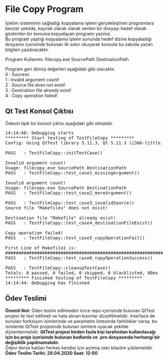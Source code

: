 # File Copy Program

İşletim sisteminin sağladığı kopyalama işlemi gerçekleştiren programlara benzer şekilde, kaynak olarak olarak verilen bir dosyayı hedef olarak gösterilen bir konuma kopyalayan programı yazınız.  
Bu program yaptığı kopyalama işlemi sonunda hedef dizine kopyaladığı dosyanın içerisinde bulunan ilk satırı okuyarak konsola bu satırda yazan bilgileri yazdıracaktır.

Program Kullanımı: filecopy.exe SourcePath DestinationPath

Program geri dönüş değerleri aşağıdaki gibi olacaktır.  
0 : Success  
1 : Invalid argument count!  
2 : Source file does not exist!  
3 : Destination file already exist!  
4 : Copy operation failed!  

## Qt Test Konsol Çıktısı

Ödevin tipik bir konsol çıktısı aşağıdaki gibi olmalıdır.

<pre>
14:14:40: Debugging starts
********* Start testing of TestFileCopy *********
Config: Using QtTest library 5.11.3, Qt 5.11.3 (i386-little_endian-ilp32 shared (dynamic) debug build; by GCC 5.3.0)

PASS   : TestFileCopy::initTestCase()

Invalid argument count!
Usage: filecopy.exe SourcePath DestinationPath
PASS   : TestFileCopy::test_case1_missingArgument()

Invalid argument count!
Usage: filecopy.exe SourcePath DestinationPath
PASS   : TestFileCopy::test_case2_moreArgument()

PASS   : TestFileCopy::test_case3_invalidSource()
Source file "Makefilex" does not exist!

Destination file "Makefile" already exist!
PASS   : TestFileCopy::test_case4_destinationFileExist()

Copy operation failed!
PASS   : TestFileCopy::test_case5_copyOperationFail()

First Line of Makefile2 is:
#############################################################################
PASS   : TestFileCopy::test_case6_copyOperationSuccess()

PASS   : TestFileCopy::cleanupTestCase()
Totals: 8 passed, 0 failed, 0 skipped, 0 blacklisted, 88ms
********* Finished testing of TestFileCopy *********
14:14:44: Debugging has finished
</pre>

## Ödev Teslimi

**Önemli Not:** Ödev teslim edilmeden önce repo içerisinde bulunan QtTest projesi ile test edilmeli ve hata alınan kısımlar düzeltilmelidir. Interface de sunulan fonksiyon isimlerinde ve parametre listesinde farklılıklar varsa, bu isimlerde QtTest projesinde bulunan isimlere uyacak şekilde düzenlenmelidir. **QtTest projesi birden fazla kişi tarafından kullanılacağı için bu proje içerisinde bulunan kodlarda ve .pro dosyasında herhangi bir değişiklik yapılmamalıdır.**  
Ödevi derse katılan herkes kendisi için açılmış olan klasöre yüklemelidir. **Ödev Teslim Tarihi: 29.04.2020 Saat: 12:00**

